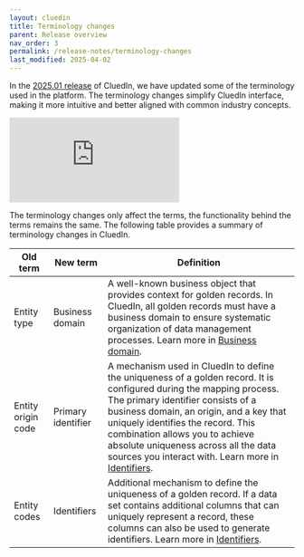 ```yaml
---
layout: cluedin
title: Terminology changes
parent: Release overview
nav_order: 3
permalink: /release-notes/terminology-changes
last_modified: 2025-04-02
---
```


In the [2025.01 release](/release-notes/2025-01) of CluedIn, we have updated some of the terminology used in the platform. The terminology changes simplify CluedIn interface, making it more intuitive and better aligned with common industry concepts.

<div class="videoFrame">
<iframe src="https://player.vimeo.com/video/1070987058?h=457aee92de&amp;title=0&amp;byline=0&amp;portrait=0&amp;badge=0&amp;autopause=0&amp;player_id=0&amp;app_id=58479" frameborder="0" allow="autoplay; fullscreen; picture-in-picture; clipboard-write" title="Terminology changes in CluedIn"></iframe>
</div>

The terminology changes only affect the terms, the functionality behind the terms remains the same. The following table provides a summary of terminology changes in CluedIn.

| Old term | New term | Definition |
|--|--|--|
| Entity type | Business domain | A well-known business object that provides context for golden records. In CluedIn, all golden records must have a business domain to ensure systematic organization of data management processes. Learn more in [Business domain](/key-terms-and-features/entity-type). |
| Entity origin code | Primary identifier | A mechanism used in CluedIn to define the uniqueness of a golden record. It is configured during the mapping process. The primary identifier consists of a business domain, an origin, and a key that uniquely identifies the record. This combination allows you to achieve absolute uniqueness across all the data sources you interact with. Learn more in [Identifiers](/key-terms-and-features/entity-codes). |
| Entity codes | Identifiers | Additional mechanism to define the uniqueness of a golden record. If a data set contains additional columns that can uniquely represent a record, these columns can also be used to generate identifiers. Learn more in [Identifiers](/key-terms-and-features/entity-codes). |